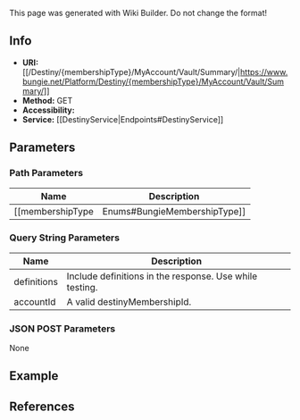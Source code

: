 <span class="wiki-builder">This page was generated with Wiki Builder. Do not change the format!</span>

## Info

* **URI:** [[/Destiny/{membershipType}/MyAccount/Vault/Summary/|https://www.bungie.net/Platform/Destiny/{membershipType}/MyAccount/Vault/Summary/]]
* **Method:** GET
* **Accessibility:** 
* **Service:** [[DestinyService|Endpoints#DestinyService]]

## Parameters
### Path Parameters
Name | Description
---- | -----------
[[membershipType|Enums#BungieMembershipType]] | A valid Bungie.net membershipType.

### Query String Parameters
Name | Description
---- | -----------
definitions | Include definitions in the response. Use while testing.
accountId | A valid destinyMembershipId.

### JSON POST Parameters
None

## Example


## References
